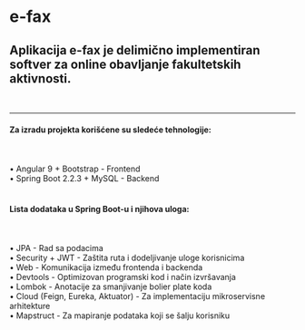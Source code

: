 # e-fax
<h2> Aplikacija e-fax je delimično implementiran softver za online obavljanje fakultetskih aktivnosti. </h2>
<br>
<hr>
<h4> Za izradu projekta korišćene su sledeće tehnologije: </h4>
<br> 
<br>
• Angular 9 + Bootstrap - Frontend <br>
• Spring Boot 2.2.3 + MySQL - Backend <br> <br>

<h4>Lista dodataka u Spring Boot-u i njihova uloga:</h4> 
<br> 
<br>
• JPA - Rad sa podacima <br>
• Security + JWT - Zaštita ruta i dodeljivanje uloge korisnicima <br>
• Web - Komunikacija između frontenda i backenda <br>
• Devtools - Optimizovan programski kod i način izvršavanja <br>
• Lombok - Anotacije za smanjivanje bolier plate koda <br>
• Cloud (Feign, Eureka, Aktuator) - Za implementaciju mikroservisne arhitekture <br>
• Mapstruct - Za mapiranje podataka koji se šalju korisniku <br>



